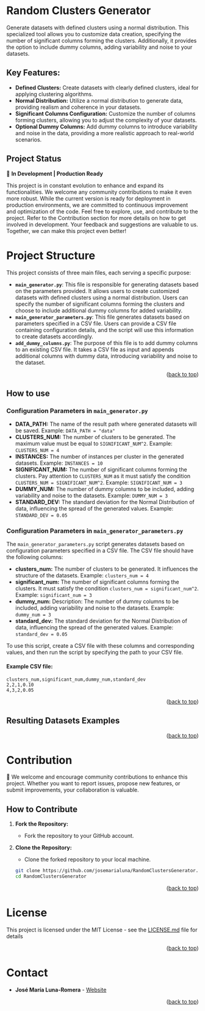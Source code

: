 <a name="readme-top"></a>
# Random Clusters Generator

Generate datasets with defined clusters using a normal distribution. This specialized tool allows you to customize data creation, specifying the number of significant columns forming the clusters. Additionally, it provides the option to include dummy columns, adding variability and noise to your datasets.

## Key Features:

- **Defined Clusters:** Create datasets with clearly defined clusters, ideal for applying clustering algorithms.
- **Normal Distribution:** Utilize a normal distribution to generate data, providing realism and coherence in your datasets.
- **Significant Columns Configuration:** Customize the number of columns forming clusters, allowing you to adjust the complexity of your datasets.
- **Optional Dummy Columns:** Add dummy columns to introduce variability and noise in the data, providing a more realistic approach to real-world scenarios.


## Project Status

🚀 **In Development | Production Ready**

This project is in constant evolution to enhance and expand its functionalities. We welcome any community contributions to make it even more robust.
While the current version is ready for deployment in production environments, we are committed to continuous improvement and optimization of the code. Feel free to explore, use, and contribute to the project. Refer to the Contribution section for more details on how to get involved in development.
Your feedback and suggestions are valuable to us. Together, we can make this project even better!

# Project Structure

This project consists of three main files, each serving a specific purpose:

- **`main_generator.py`**: This file is responsible for generating datasets based on the parameters provided. It allows users to create customized datasets with defined clusters using a normal distribution. Users can specify the number of significant columns forming the clusters and choose to include additional dummy columns for added variability.
- **`main_generator_parameters.py`**: This file generates datasets based on parameters specified in a CSV file. Users can provide a CSV file containing configuration details, and the script will use this information to create datasets accordingly.
- **`add_dummy_columns.py`**: The purpose of this file is to add dummy columns to an existing CSV file. It takes a CSV file as input and appends additional columns with dummy data, introducing variability and noise to the dataset.

<p align="right">(<a href="#readme-top">back to top</a>)</p>

## How to use
### Configuration Parameters in `main_generator.py`
- **DATA_PATH:**  The name of the result path where generated datasets will be saved. Example: `DATA_PATH = "data"`
- **CLUSTERS_NUM:** The number of clusters to be generated. The maximum value must be equal to `SIGNIFICANT_NUM^2`. Example: `CLUSTERS_NUM = 4`
- **INSTANCES:**  The number of instances per cluster in the generated datasets. Example: `INSTANCES = 10`
- **SIGNIFICANT_NUM:** The number of significant columns forming the clusters. Pay attention to `CLUSTERS_NUM` as it must satisfy the condition `CLUSTERS_NUM = SIGNIFICANT_NUM^2`. Example: `SIGNIFICANT_NUM = 3`
- **DUMMY_NUM:**  The number of dummy columns to be included, adding variability and noise to the datasets. Example: `DUMMY_NUM = 3`
- **STANDARD_DEV:** The standard deviation for the Normal Distribution of data, influencing the spread of the generated values. Example: `STANDARD_DEV = 0.05`

### Configuration Parameters in `main_generator_parameters.py`
The `main_generator_parameters.py` script generates datasets based on configuration parameters specified in a CSV file. The CSV file should have the following columns:
- **clusters_num:** The number of clusters to be generated. It influences the structure of the datasets. Example: `clusters_num = 4`
- **significant_num:** The number of significant columns forming the clusters. It must satisfy the condition `clusters_num = significant_num^2`. Example: `significant_num = 3`
- **dummy_num:** Description: The number of dummy columns to be included, adding variability and noise to the datasets. Example: `dummy_num = 3`
- **standard_dev:** The standard deviation for the Normal Distribution of data, influencing the spread of the generated values. Example: `standard_dev = 0.05`

To use this script, create a CSV file with these columns and corresponding values, and then run the script by specifying the path to your CSV file.

#### Example CSV file:

```csv
clusters_num,significant_num,dummy_num,standard_dev
2,2,1,0.10
4,3,2,0.05
```
<p align="right">(<a href="#readme-top">back to top</a>)</p>

## Resulting Datasets Examples

<p align="right">(<a href="#readme-top">back to top</a>)</p>

# Contribution
🎉 We welcome and encourage community contributions to enhance this project. Whether you want to report issues, propose new features, or submit improvements, your collaboration is valuable.

## How to Contribute
1. **Fork the Repository:**
   - Fork the repository to your GitHub account.

2. **Clone the Repository:**
   - Clone the forked repository to your local machine.
   ```bash
   git clone https://github.com/josemarialuna/RandomClustersGenerator.git
   cd RandomClustersGenerator

<p align="right">(<a href="#readme-top">back to top</a>)</p>

# License
This project is licensed under the MIT License - see the [LICENSE.md](LICENSE.md) file for details

<p align="right">(<a href="#readme-top">back to top</a>)</p>

# Contact 

* **José María Luna-Romera** - [Website](http://www.josemarialuna.com)

<p align="right">(<a href="#readme-top">back to top</a>)</p>

